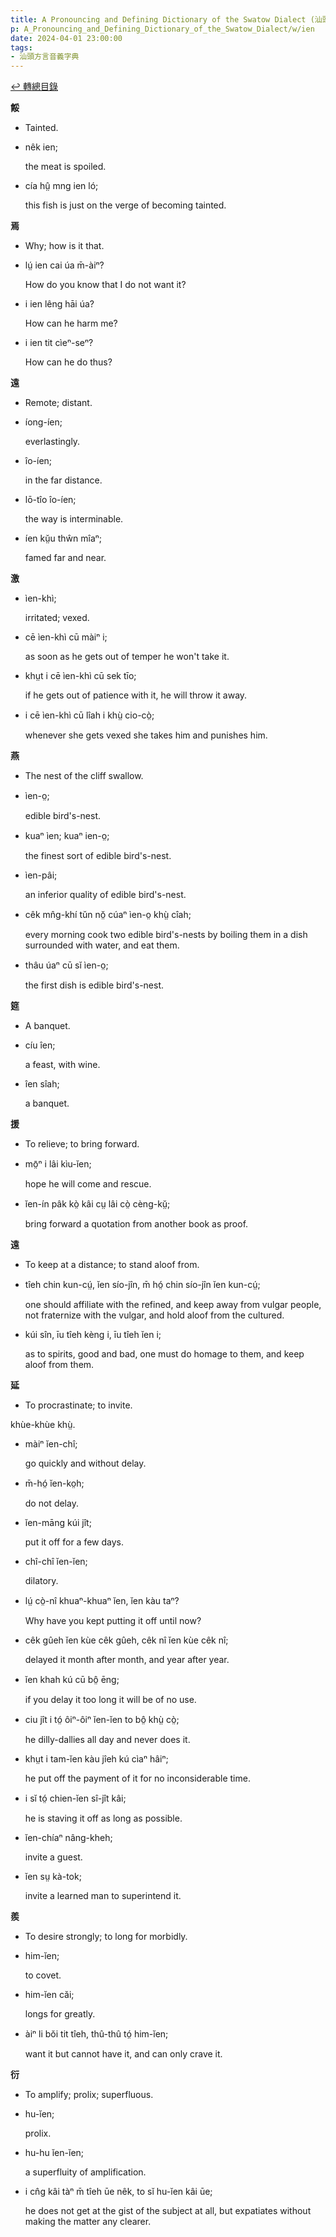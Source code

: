 ```yaml
---
title: A Pronouncing and Defining Dictionary of the Swatow Dialect (汕頭方言音義字典) / ien
p: A_Pronouncing_and_Defining_Dictionary_of_the_Swatow_Dialect/w/ien
date: 2024-04-01 23:00:00
tags: 
- 汕頭方言音義字典
---
```


[↩️ 轉總目錄](/A_Pronouncing_and_Defining_Dictionary_of_the_Swatow_Dialect)


**餒**
- Tainted.

- nêk ien;

  the meat is spoiled.

- cía hṳ̂ mng ien ló;

  this fish is just on the verge of becoming tainted.

**焉**
- Why; how is it that.

- lṳ́ ien cai úa m̄-àiⁿ?

  How do you know that I do not want it?

- i ien lêng hāi úa?

  How can he harm me?

- i ien tit cìeⁿ-seⁿ?

  How can he do thus?

**遠**
- Remote; distant.

- íong-íen;

  everlastingly.

- îo-íen;

  in the far distance.

- lō-tîo îo-íen;

  the way is interminable.

- íen kṳ̆u thŵn mîaⁿ;

  famed far and near.

**激**

- ìen-khì;

  irritated; vexed.

- cē ìen-khì cū màiⁿ i;

  as soon as he gets out of temper he won't take it.

- khṳt i cē ìen-khì cū sek tīo;

  if he gets out of patience with it, he will throw it away.

- i cē ìen-khì cū lîah i khṳ̀ cio-cò̤;

  whenever she gets vexed she takes him and punishes him.

**燕**
- The nest of the cliff swallow.

- ìen-o̤;

  edible bird's-nest.

- kuaⁿ ìen; kuaⁿ ien-o̤;

  the finest sort of edible bird's-nest.

- ìen-pâi;

  an inferior quality of edible bird's-nest.

- cêk mn̂g-khí tŭn nŏ̤ cúaⁿ ìen-o̤ khṳ̀ cîah;

  every morning cook two edible bird's-nests by boiling them in a dish surrounded with water, and eat them.

- thâu úaⁿ cū sĭ ìen-o̤;

  the first dish is edible bird's-nest.

**筵**
- A banquet.

- cíu îen;

  a feast, with wine.

- îen sîah;

  a banquet.

**援**
- To relieve; to bring forward.

- mō̤ⁿ i lâi kìu-ĭen;

  hope he will come and rescue.

- ĭen-ín pâk kò̤ kâi cṳ lâi cò̤ cèng-kṳ̆;

  bring forward a quotation from another book as proof.

**遠**
- To keep at a distance; to stand aloof from.

- tîeh chin kun-cṳ́, ĭen sío-jîn, m̄ hó̤ chin sío-jîn ĭen kun-cṳ́;

  one should affiliate with the refined, and keep  away from vulgar people, not fraternize with the vulgar, and hold aloof  from the cultured.

- kúi sîn, īu tîeh kèng i, īu tîeh ĭen i;

  as to spirits, good and bad, one must do homage to them, and keep aloof from them.

**延**
- To procrastinate; to invite.

khùe-khùe khṳ̀.

- màiⁿ ĭen-chî;

  go quickly and without delay.

- m̄-hó̤ ĭen-ko̤h;

  do not delay.

- ĭen-māng kúi jît;

  put it off for a few days.

- chî-chî ĭen-ĭen;

  dilatory.

- lṳ́ cò̤-nî khuaⁿ-khuaⁿ ĭen, ĭen kàu taⁿ?

  Why have you kept putting it off until now?

- cêk gûeh ĭen kùe cêk gûeh, cêk nî ĭen kùe cêk nî;

  delayed it month after month, and year after year.

- ĭen khah kú cū bô̤ ēng;

  if you delay it too long it will be of no use.

- ciu jît i tó̤ ôiⁿ-ôiⁿ ĭen-ĭen to bô̤ khṳ̀ cò̤;

  he dilly-dallies all day and never does it.

- khṳt i tam-ĭen kàu jîeh kú cìaⁿ hâiⁿ;

  he put off the payment of it for no inconsiderable time.

- i sĭ tó̤ chien-ĭen sî-jît kâi;

  he is staving it off as long as possible.

- ĭen-chíaⁿ nâng-kheh;

  invite a guest.

- ĭen sṳ kà-tok;

  invite a learned man to superintend it. 

**羨**
- To desire strongly; to long for morbidly.

- him-ĭen;

  to covet.

- him-ĭen căi;

  longs for greatly.

- àiⁿ li bŏi tit tîeh, thû-thû tó̤ him-ĭen;

  want it but cannot have it, and can only crave it.

**衍**
- To amplify; prolix; superfluous.

- hu-ĭen;

  prolix.

- hu-hu ĭen-ĭen;

  a superfluity of amplification.

- i cn̂g kâi tàⁿ m̄ tîeh ūe nêk, to sĭ hu-ĭen kâi ūe;

  he does not get at the gist of the subject at all, but expatiates without making the matter any clearer.